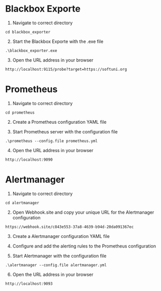 # Blackbox Exporte

1. Navigate to correct directory
```
cd blackbox_exporter
```

2. Start the Blackbox Exporte with the .exe file 
```
.\blackbox_exporter.exe
```

3. Open the URL address in your browser
```
http://localhost:9115/probe?target=https://softuni.org
```

# Prometheus

1. Navigate to correct directory
```
cd prometheus
```

2. Create a Prometheus configuration YAML file

3. Start Prometheus server with the configuration file
```
.\prometheus --config.file prometheus.yml
```

4. Open the URL address in your browser
```
http://localhost:9090
```

# Alertmanager

1. Navigate to correct directory
```
cd alertmanager
```

2. Open Webhook.site and copy your unique URL for the Alertmanager configuration
```
https://webhook.site/c843e553-37a8-4639-b94d-20da091367ec
```

3. Create a Alertmanager configuration YAML file

4. Configure and add the alerting rules to the Prometheus configuration

5. Start Alertmanager with the configuration file
```
.\alertmanager --config.file alertmanager.yml
```

6. Open the URL address in your browser
```
http://localhost:9093
```
